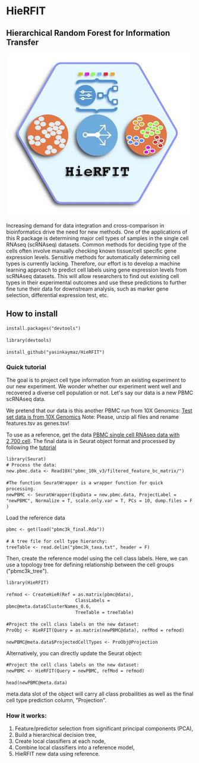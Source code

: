 # HieRFIT
## Hierarchical Random Forest for Information Transfer

![](data/extra/HieRFIT_banner.jpg)

Increasing demand for data integration and cross-comparison in bioinformatics drive the need for new methods. One of the applications of this R package is determining major cell types of samples in the single cell RNAseq (scRNAseq) datasets. Common methods for deciding type of the cells often involve manually checking known tissue/cell specific gene expression levels. Sensitive methods for automatically determining cell types is currently lacking. Therefore, our effort is to develop a machine learning approach to predict cell labels using gene expression levels from scRNAseq datasets. This will allow researchers to find out existing cell types in their experimental outcomes and use these predictions to further fine tune their data for downstream analysis, such as marker gene selection, differential expression test, etc.

## How to install

```
install.packages("devtools")

library(devtools)

install_github("yasinkaymaz/HieRFIT")

```


### Quick tutorial

The goal is to project cell type information from an existing experiment to our new experiment. We wonder whether our experiment went well and recovered a diverse cell population or not. Let's say our data is a new PBMC scRNAseq data.

We pretend that our data is this another PBMC run from 10X Genomics:
[Test set data is from 10X Genomics](http://cf.10xgenomics.com/samples/cell-exp/3.0.0/pbmc_10k_v3/pbmc_10k_v3_filtered_feature_bc_matrix.tar.gz)
Note: Please, unzip all files and rename features.tsv as genes.tsv!


To use as a reference, get the data [PBMC single cell RNAseq data with 2,700 cell](https://www.dropbox.com/s/kwd3kcxkmpzqg6w/pbmc3k_final.rds?dl=0). The final data is in Seurat object format and processed by following the [tutorial](https://satijalab.org/seurat/pbmc3k_tutorial.html)



```{r}
library(Seurat)
# Process the data:
new.pbmc.data <- Read10X("pbmc_10k_v3/filtered_feature_bc_matrix/")

#The function SeuratWrapper is a wrapper function for quick processing.
newPBMC <- SeuratWrapper(ExpData = new.pbmc.data, ProjectLabel = "newPBMC", Normalize = T, scale.only.var = T, PCs = 10, dump.files = F )

```


Load the reference data
```{r}
pbmc <- get(load("pbmc3k_final.Rda"))

# A tree file for cell type hierarchy:
treeTable <- read.delim("pbmc3k_taxa.txt", header = F)

```

Then, create the reference model using the cell class labels. Here, we can use a topology tree for defining relationship between the cell groups ("pbmc3k_tree").

```{r}
library(HieRFIT)

refmod <- CreateHieR(Ref = as.matrix(pbmc@data),
                          ClassLabels = pbmc@meta.data$ClusterNames_0.6,
                          TreeTable = treeTable)

#Project the cell class labels on the new dataset:
ProObj <- HieRFIT(Query = as.matrix(newPBMC@data), refMod = refmod)

newPBMC@meta.data$ProjectedCellTypes <- ProObj@Projection

```
Alternatively, you can directly update the Seurat object:

```{r}
#Project the cell class labels on the new dataset:
newPBMC <- HieRFIT(Query = newPBMC, refMod = refmod)

head(newPBMC@meta.data)

```
meta.data slot of the object will carry all class probailities as well as the final cell type prediction column, "Projection".

### How it works:

1. Feature/predictor selection from significant principal components (PCA),
2. Build a hierarchical decision tree,
3. Create local classifiers at each node,
3. Combine local classifiers into a reference model,
4. HieRFIT new data using reference.
